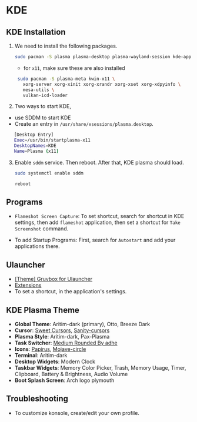 # KDE

## KDE Installation

1. We need to install the following packages.

   ```bash
   sudo pacman -S plasma plasma-desktop plasma-wayland-session kde-applications kdeplasma-addons kwin kwin-wayland sddm
   ```
   - for `x11`, make sure these are also installed
   ```bash
    sudo pacman -S plasma-meta kwin-x11 \
      xorg-server xorg-xinit xorg-xrandr xorg-xset xorg-xdpyinfo \
      mesa-utils \
      vulkan-icd-loader
   ```


2. Two ways to start KDE,
  - use SDDM to start KDE
  - Create an entry in `/usr/share/xsessions/plasma.desktop`.
   ```bash
      [Desktop Entry]
      Exec=/usr/bin/startplasma-x11
      DesktopNames=KDE
      Name=Plasma (x11)
   ```

3. Enable `sddm` service. Then reboot. After that, KDE plasma should load.

   ```bash
   sudo systemctl enable sddm

   reboot
   ```

## Programs

- `Flameshot Screen Capture`: To set shortcut, search for shortcut in KDE
  settings, then add `flameshot` application, then set a shortcut for
  `Take Screenshot` command.

- To add Startup Programs: First, search for `Autostart` and add your
  applications there.

## Ulauncher

- [[Theme] Gruvbox for Ulauncher](https://github.com/SylEleuth/ulauncher-gruvbox)
- [Extensions](https://ext.ulauncher.io/)
- To set a shortcut, in the application's settings.

## KDE Plasma Theme

- **Global Theme**: Aritim-dark (primary), Otto, Breeze Dark
- **Cursor**: [Sweet Cursors](https://store.kde.org/p/1393084),
  [Sanity-cursors](https://store.kde.org/p/1703043)
- **Plasma Style**: Aritim-dark, Pax-Plasma
- **Task Switcher**: [Medium Rounded By adhe](https://store.kde.org/p/1327319)
- **Icons**: [Papirus](https://store.kde.org/p/1166289),
  [Mojave-circle](https://store.kde.org/p/1305429)
- **Terminal**: Aritim-dark
- **Desktop Widgets**: Modern Clock
- **Taskbar Widgets**: Memory Color Picker, Trash, Memory Usage, Timer,
  Clipboard, Battery & Brightness, Audio Volume
- **Boot Splash Screen**: Arch logo plymouth

## Troubleshooting

- To customize konsole, create/edit your own profile.

